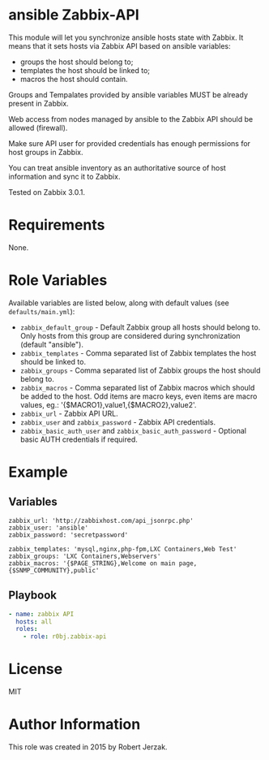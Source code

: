 ansible Zabbix-API
==================

This module will let you synchronize ansible hosts state with Zabbix. It means that it sets hosts via Zabbix API based on ansible variables:

- groups the host should belong to;
- templates the host should be linked to;
- macros the host should contain.

Groups and Tempalates provided by ansible variables MUST be already present in Zabbix.

Web access from nodes managed by ansible to the Zabbix API should be allowed (firewall).

Make sure API user for provided credentials has enough permissions for host groups in Zabbix.

You can treat ansible inventory as an authoritative source of host information and sync it to Zabbix.

Tested on Zabbix 3.0.1.

Requirements
============

None.

Role Variables
==============

Available variables are listed below, along with default values (see `defaults/main.yml`):

- `zabbix_default_group` - Default Zabbix group all hosts should belong to. Only hosts from this group are considered during synchronization (default "ansible").
- `zabbix_templates` - Comma separated list of Zabbix templates the host should be linked to.
- `zabbix_groups` - Comma separated list of Zabbix groups the host should belong to.
- `zabbix_macros` - Comma separated list of Zabbix macros which should be added to the host. Odd items are macro keys, even items are macro values, eg.: '{$MACRO1},value1,{$MACRO2},value2'.
- `zabbix_url` - Zabbix API URL.
- `zabbix_user` and `zabbix_password` - Zabbix API credentials.
- `zabbix_basic_auth_user` and `zabbix_basic_auth_password` - Optional basic AUTH credentials if required.

Example
=======

Variables
---------
```
zabbix_url: 'http://zabbixhost.com/api_jsonrpc.php'
zabbix_user: 'ansible'
zabbix_password: 'secretpassword'
  
zabbix_templates: 'mysql,nginx,php-fpm,LXC Containers,Web Test'
zabbix_groups: 'LXC Containers,Webservers'
zabbix_macros: '{$PAGE_STRING},Welcome on main page,{$SNMP_COMMUNITY},public'
```
Playbook
--------

```yaml
- name: zabbix API
  hosts: all
  roles:
    - role: r0bj.zabbix-api
```

License
=======
MIT

Author Information
==================
This role was created in 2015 by Robert Jerzak.
